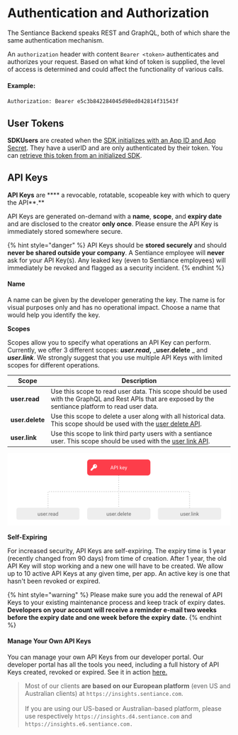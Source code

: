 # Authentication and Authorization

The Sentiance Backend speaks REST and GraphQL, both of which share the same authentication mechanism.

An `authorization` header with content `Bearer <token>` authenticates and authorizes your request. Based on what kind of token is supplied, the level of access is determined and could affect the functionality of various calls.

#### Example:

```
Authorization: Bearer e5c3b842284045d98ed042814f31543f
```

## User Tokens

**SDKUsers** are created when the [SDK initializes with an App ID and App Secret](../sdk/getting-started/android-sdk/initialization.md). They have a userID and are only authenticated by their token. You can [retrieve this token from an initialized SDK](../sdk/appendix/user-access-token.md#get-user-and-token).

## API Keys

**API Keys** are **** a revocable, rotatable, scopeable key with which to query the API**.**&#x20;

API Keys are generated on-demand with a **name**, **scope**, and **expiry date** and are disclosed to the creator **only once**. Please ensure the API Key is immediately stored somewhere secure.

{% hint style="danger" %}
API Keys should be **stored securely** and should **never be shared outside your company**. A Sentiance employee will **never** ask for your API Key(s). Any leaked key (even to Sentiance employees) will immediately be revoked and flagged as a security incident.
{% endhint %}

#### Name

A name can be given by the developer generating the key. The name is for visual purposes only and has no operational impact. Choose a name that would help you identify the key.

**Scopes**

Scopes allow you to specify what operations an API Key can perform. Currently, we offer 3 different scopes: _**user.read**_**,** _**user.delete** _ and _**user.link**_. We strongly suggest that you use multiple API Keys with limited scopes for different operations.

| Scope           | Description                                                                                                                                                                    |
| --------------- | ------------------------------------------------------------------------------------------------------------------------------------------------------------------------------ |
| **user.read**   | Use this scope to read user data. This scope should be used with the GraphQL and Rest APIs that are exposed by the sentiance platform to read user data.                       |
| **user.delete** | Use this scope to delete a user along with all historical data. This scope should be used with the [user delete API](https://docs.sentiance.com/backend/rest-api#user-delete). |
| **user.link**   | Use this scope to link third party users with a sentiance user. This scope should be used with the [user link API](https://docs.sentiance.com/backend/rest-api#user-link).     |

![API Key scopes](../.gitbook/assets/screenshot-2020-02-18-at-15.26.15.png)

**Self-Expiring**

For increased security, API Keys are self-expiring. The expiry time is 1 year (recently changed from 90 days) from time of creation. After 1 year, the old API Key will stop working and a new one will have to be created. We allow up to 10 active API Keys at any given time, per app. An active key is one that hasn't been revoked or expired.

{% hint style="warning" %}
Please make sure you add the renewal of API Keys to your existing maintenance process and keep track of expiry dates. **Developers on your account will receive a reminder e-mail two weeks before the expiry date and one week before the expiry date.** &#x20;
{% endhint %}

#### Manage Your Own API Keys

You can manage your own API Keys from our developer portal. Our developer portal has all the tools you need, including a full history of API Keys created, revoked or expired. See it in action [here.](https://insights.sentiance.com/#/login)

> Most of our clients **are based on our European platform** (even US and Australian clients) at `https://insights.sentiance.com`. \
> \
> If you are using our US-based or Australian-based platform, please use respectively `https://insights.d4.sentiance.com` and `https://insights.e6.sentiance.com.`
